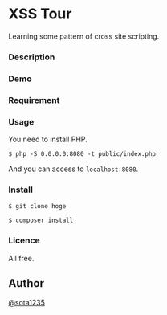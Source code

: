 XSS Tour
====

Learning some pattern of cross site scripting.

### Description

### Demo

### Requirement

### Usage

You need to install PHP.

```
$ php -S 0.0.0.0:8080 -t public/index.php
```

And you can access to `localhost:8080`.

### Install

```
$ git clone hoge

$ composer install
```

### Licence

All free.

## Author

[@sota1235](https://github.com/sota1235)
